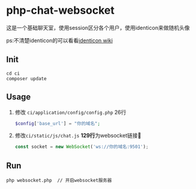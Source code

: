 # php-chat-websocket

这是一个基础聊天室，使用session区分各个用户，使用identicon来做随机头像

ps:不清楚identicon的可以看看[identicon wiki][1]

## Init
```shell
cd ci
composer update
```

## Usage
1. 修改 `ci/application/config/config.php` 26行
   ```php
   $config['base_url'] = "你的域名";
   ```

2. 修改`ci/static/js/chat.js` **129行**为websocket链接🔗
   ```javascript
   const socket = new WebSocket('ws://你的域名:9501');
   ```


## Run
```shell
php websocket.php  // 开启websocket服务器
```

[1]: http://en.wikipedia.org/wiki/Identicon